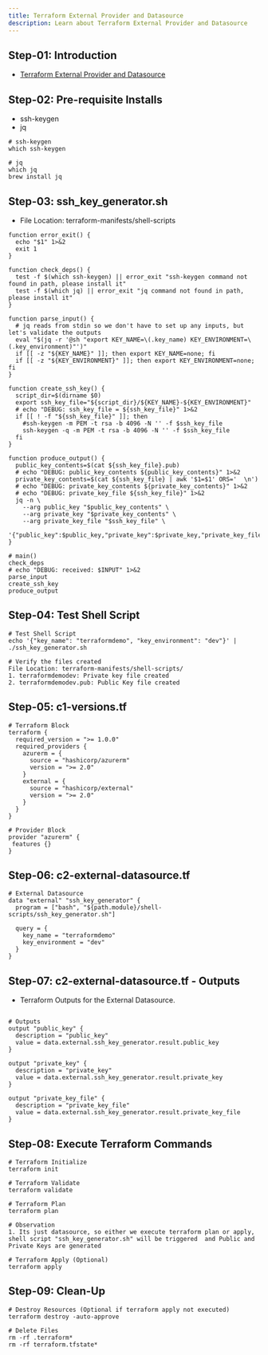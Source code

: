 ```yaml
---
title: Terraform External Provider and Datasource
description: Learn about Terraform External Provider and Datasource
---
```


## Step-01: Introduction
- [Terraform External Provider and Datasource](https://registry.terraform.io/providers/hashicorp/external/latest)

## Step-02: Pre-requisite Installs
- ssh-keygen
- jq
```t
# ssh-keygen
which ssh-keygen

# jq
which jq
brew install jq
```

## Step-03: ssh_key_generator.sh
- File Location: terraform-manifests/shell-scripts
```t
function error_exit() {
  echo "$1" 1>&2
  exit 1
}

function check_deps() {
  test -f $(which ssh-keygen) || error_exit "ssh-keygen command not found in path, please install it"
  test -f $(which jq) || error_exit "jq command not found in path, please install it"
}

function parse_input() {
  # jq reads from stdin so we don't have to set up any inputs, but let's validate the outputs
  eval "$(jq -r '@sh "export KEY_NAME=\(.key_name) KEY_ENVIRONMENT=\(.key_environment)"')"
  if [[ -z "${KEY_NAME}" ]]; then export KEY_NAME=none; fi
  if [[ -z "${KEY_ENVIRONMENT}" ]]; then export KEY_ENVIRONMENT=none; fi
}

function create_ssh_key() {
  script_dir=$(dirname $0)
  export ssh_key_file="${script_dir}/${KEY_NAME}-${KEY_ENVIRONMENT}"
  # echo "DEBUG: ssh_key_file = ${ssh_key_file}" 1>&2
  if [[ ! -f "${ssh_key_file}" ]]; then
    #ssh-keygen -m PEM -t rsa -b 4096 -N '' -f $ssh_key_file
    ssh-keygen -q -m PEM -t rsa -b 4096 -N '' -f $ssh_key_file
  fi
}

function produce_output() {
  public_key_contents=$(cat ${ssh_key_file}.pub)
  # echo "DEBUG: public_key_contents ${public_key_contents}" 1>&2
  private_key_contents=$(cat ${ssh_key_file} | awk '$1=$1' ORS='  \n')
  # echo "DEBUG: private_key_contents ${private_key_contents}" 1>&2
  # echo "DEBUG: private_key_file ${ssh_key_file}" 1>&2
  jq -n \
    --arg public_key "$public_key_contents" \
    --arg private_key "$private_key_contents" \
    --arg private_key_file "$ssh_key_file" \
    '{"public_key":$public_key,"private_key":$private_key,"private_key_file":$private_key_file}'
}

# main()
check_deps
# echo "DEBUG: received: $INPUT" 1>&2
parse_input
create_ssh_key
produce_output
```

## Step-04: Test Shell Script
```t
# Test Shell Script
echo '{"key_name": "terraformdemo", "key_environment": "dev"}' | ./ssh_key_generator.sh

# Verify the files created
File Location: terraform-manifests/shell-scripts/
1. terraformdemodev: Private key file created
2. terraformdemodev.pub: Public Key file created
```

## Step-05: c1-versions.tf
```t
# Terraform Block
terraform {
  required_version = ">= 1.0.0"
  required_providers {
    azurerm = {
      source = "hashicorp/azurerm"
      version = ">= 2.0" 
    }
    external = {
      source = "hashicorp/external"
      version = ">= 2.0"
    }       
  }
}

# Provider Block
provider "azurerm" {
 features {}          
}
```

## Step-06: c2-external-datasource.tf
```t
# External Datasource
data "external" "ssh_key_generator" {
  program = ["bash", "${path.module}/shell-scripts/ssh_key_generator.sh"]
  
  query = {
    key_name = "terraformdemo"
    key_environment = "dev"
  }
}
```

## Step-07: c2-external-datasource.tf - Outputs
- Terraform Outputs for the External Datasource. 
```t

# Outputs
output "public_key" {
  description = "public_key"
  value = data.external.ssh_key_generator.result.public_key
}

output "private_key" {
  description = "private_key"
  value = data.external.ssh_key_generator.result.private_key
}

output "private_key_file" {
  description = "private_key_file"
  value = data.external.ssh_key_generator.result.private_key_file 
}
```

## Step-08: Execute Terraform Commands
```t
# Terraform Initialize
terraform init

# Terraform Validate
terraform validate

# Terraform Plan
terraform plan

# Observation
1. Its just datasource, so either we execute terraform plan or apply, shell script "ssh_key_generator.sh" will be triggered  and Public and Private Keys are generated

# Terraform Apply (Optional)
terraform apply 
```

## Step-09: Clean-Up
```t
# Destroy Resources (Optional if terraform apply not executed)
terraform destroy -auto-approve 

# Delete Files
rm -rf .terraform* 
rm -rf terraform.tfstate*
```